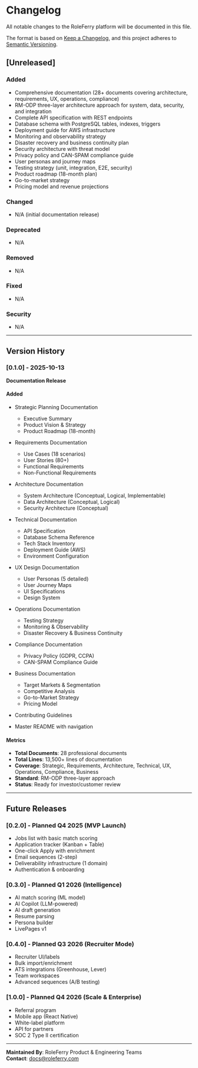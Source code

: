 # Changelog
All notable changes to the RoleFerry platform will be documented in this file.

The format is based on [Keep a Changelog](https://keepachangelog.com/en/1.0.0/),
and this project adheres to [Semantic Versioning](https://semver.org/spec/v2.0.0.html).

## [Unreleased]

### Added
- Comprehensive documentation (28+ documents covering architecture, requirements, UX, operations, compliance)
- RM-ODP three-layer architecture approach for system, data, security, and integration
- Complete API specification with REST endpoints
- Database schema with PostgreSQL tables, indexes, triggers
- Deployment guide for AWS infrastructure
- Monitoring and observability strategy
- Disaster recovery and business continuity plan
- Security architecture with threat model
- Privacy policy and CAN-SPAM compliance guide
- User personas and journey maps
- Testing strategy (unit, integration, E2E, security)
- Product roadmap (18-month plan)
- Go-to-market strategy
- Pricing model and revenue projections

### Changed
- N/A (initial documentation release)

### Deprecated
- N/A

### Removed
- N/A

### Fixed
- N/A

### Security
- N/A

---

## Version History

### [0.1.0] - 2025-10-13
**Documentation Release**

#### Added
- Strategic Planning Documentation
  - Executive Summary
  - Product Vision & Strategy
  - Product Roadmap (18-month)
  
- Requirements Documentation
  - Use Cases (18 scenarios)
  - User Stories (80+)
  - Functional Requirements
  - Non-Functional Requirements
  
- Architecture Documentation
  - System Architecture (Conceptual, Logical, Implementable)
  - Data Architecture (Conceptual, Logical)
  - Security Architecture (Conceptual)
  
- Technical Documentation
  - API Specification
  - Database Schema Reference
  - Tech Stack Inventory
  - Deployment Guide (AWS)
  - Environment Configuration
  
- UX Design Documentation
  - User Personas (5 detailed)
  - User Journey Maps
  - UI Specifications
  - Design System
  
- Operations Documentation
  - Testing Strategy
  - Monitoring & Observability
  - Disaster Recovery & Business Continuity
  
- Compliance Documentation
  - Privacy Policy (GDPR, CCPA)
  - CAN-SPAM Compliance Guide
  
- Business Documentation
  - Target Markets & Segmentation
  - Competitive Analysis
  - Go-to-Market Strategy
  - Pricing Model
  
- Contributing Guidelines
- Master README with navigation

#### Metrics
- **Total Documents**: 28 professional documents
- **Total Lines**: 13,500+ lines of documentation
- **Coverage**: Strategic, Requirements, Architecture, Technical, UX, Operations, Compliance, Business
- **Standard**: RM-ODP three-layer approach
- **Status**: Ready for investor/customer review

---

## Future Releases

### [0.2.0] - Planned Q4 2025 (MVP Launch)
- Jobs list with basic match scoring
- Application tracker (Kanban + Table)
- One-click Apply with enrichment
- Email sequences (2-step)
- Deliverability infrastructure (1 domain)
- Authentication & onboarding

### [0.3.0] - Planned Q1 2026 (Intelligence)
- AI match scoring (ML model)
- AI Copilot (LLM-powered)
- AI draft generation
- Resume parsing
- Persona builder
- LivePages v1

### [0.4.0] - Planned Q3 2026 (Recruiter Mode)
- Recruiter UI/labels
- Bulk import/enrichment
- ATS integrations (Greenhouse, Lever)
- Team workspaces
- Advanced sequences (A/B testing)

### [1.0.0] - Planned Q4 2026 (Scale & Enterprise)
- Referral program
- Mobile app (React Native)
- White-label platform
- API for partners
- SOC 2 Type II certification

---

**Maintained By**: RoleFerry Product & Engineering Teams  
**Contact**: docs@roleferry.com

